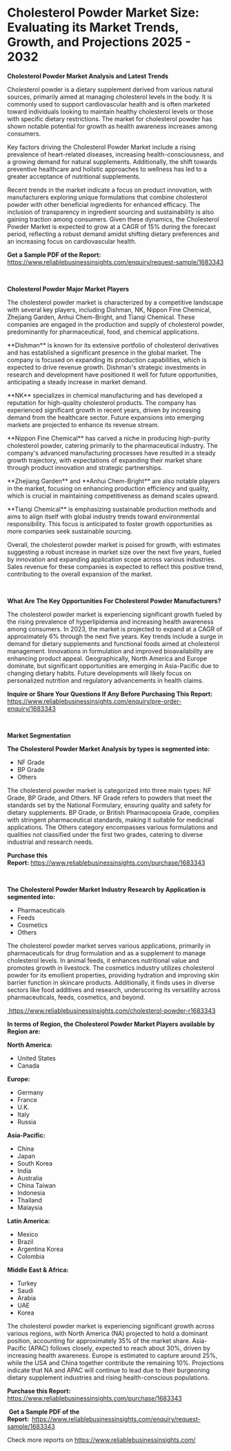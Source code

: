 <p><h1>Cholesterol Powder Market Size: Evaluating its Market Trends, Growth, and Projections 2025 - 2032</h1></p><p><strong>Cholesterol Powder Market Analysis and Latest Trends</strong></p>
<p><p>Cholesterol powder is a dietary supplement derived from various natural sources, primarily aimed at managing cholesterol levels in the body. It is commonly used to support cardiovascular health and is often marketed toward individuals looking to maintain healthy cholesterol levels or those with specific dietary restrictions. The market for cholesterol powder has shown notable potential for growth as health awareness increases among consumers. </p><p>Key factors driving the Cholesterol Powder Market include a rising prevalence of heart-related diseases, increasing health-consciousness, and a growing demand for natural supplements. Additionally, the shift towards preventive healthcare and holistic approaches to wellness has led to a greater acceptance of nutritional supplements. </p><p>Recent trends in the market indicate a focus on product innovation, with manufacturers exploring unique formulations that combine cholesterol powder with other beneficial ingredients for enhanced efficacy. The inclusion of transparency in ingredient sourcing and sustainability is also gaining traction among consumers. Given these dynamics, the Cholesterol Powder Market is expected to grow at a CAGR of 15% during the forecast period, reflecting a robust demand amidst shifting dietary preferences and an increasing focus on cardiovascular health.</p></p>
<p><strong>Get a Sample PDF of the Report:&nbsp;</strong> <a href="https://www.reliablebusinessinsights.com/enquiry/request-sample/1683343?utm_campaign=3133&utm_medium=2&utm_source=Github&utm_content=ia&utm_term=26032025&utm_id=cholesterol-powder">https://www.reliablebusinessinsights.com/enquiry/request-sample/1683343</a></p>
<p>&nbsp;</p>
<p><strong>Cholesterol Powder Major Market Players</strong></p>
<p><p>The cholesterol powder market is characterized by a competitive landscape with several key players, including Dishman, NK, Nippon Fine Chemical, Zhejiang Garden, Anhui Chem-Bright, and Tianqi Chemical. These companies are engaged in the production and supply of cholesterol powder, predominantly for pharmaceutical, food, and chemical applications.</p><p>**Dishman** is known for its extensive portfolio of cholesterol derivatives and has established a significant presence in the global market. The company is focused on expanding its production capabilities, which is expected to drive revenue growth. Dishman's strategic investments in research and development have positioned it well for future opportunities, anticipating a steady increase in market demand.</p><p>**NK** specializes in chemical manufacturing and has developed a reputation for high-quality cholesterol products. The company has experienced significant growth in recent years, driven by increasing demand from the healthcare sector. Future expansions into emerging markets are projected to enhance its revenue stream.</p><p>**Nippon Fine Chemical** has carved a niche in producing high-purity cholesterol powder, catering primarily to the pharmaceutical industry. The company's advanced manufacturing processes have resulted in a steady growth trajectory, with expectations of expanding their market share through product innovation and strategic partnerships.</p><p>**Zhejiang Garden** and **Anhui Chem-Bright** are also notable players in the market, focusing on enhancing production efficiency and quality, which is crucial in maintaining competitiveness as demand scales upward.</p><p>**Tianqi Chemical** is emphasizing sustainable production methods and aims to align itself with global industry trends toward environmental responsibility. This focus is anticipated to foster growth opportunities as more companies seek sustainable sourcing.</p><p>Overall, the cholesterol powder market is poised for growth, with estimates suggesting a robust increase in market size over the next five years, fueled by innovation and expanding application scope across various industries. Sales revenue for these companies is expected to reflect this positive trend, contributing to the overall expansion of the market.</p></p>
<p>&nbsp;</p>
<p><strong>What Are The Key Opportunities For Cholesterol Powder Manufacturers?</strong></p>
<p><p>The cholesterol powder market is experiencing significant growth fueled by the rising prevalence of hyperlipidemia and increasing health awareness among consumers. In 2023, the market is projected to expand at a CAGR of approximately 6% through the next five years. Key trends include a surge in demand for dietary supplements and functional foods aimed at cholesterol management. Innovations in formulation and improved bioavailability are enhancing product appeal. Geographically, North America and Europe dominate, but significant opportunities are emerging in Asia-Pacific due to changing dietary habits. Future developments will likely focus on personalized nutrition and regulatory advancements in health claims.</p></p>
<p><strong>Inquire or Share Your Questions If Any Before Purchasing This Report:</strong> <a href="https://www.reliablebusinessinsights.com/enquiry/pre-order-enquiry/1683343?utm_campaign=3133&utm_medium=2&utm_source=Github&utm_content=ia&utm_term=26032025&utm_id=cholesterol-powder">https://www.reliablebusinessinsights.com/enquiry/pre-order-enquiry/1683343</a></p>
<p>&nbsp;</p>
<p><strong>Market Segmentation</strong></p>
<p><strong>The Cholesterol Powder Market Analysis by types is segmented into:</strong></p>
<p><ul><li>NF Grade</li><li>BP Grade</li><li>Others</li></ul></p>
<p><p>The cholesterol powder market is categorized into three main types: NF Grade, BP Grade, and Others. NF Grade refers to powders that meet the standards set by the National Formulary, ensuring quality and safety for dietary supplements. BP Grade, or British Pharmacopoeia Grade, complies with stringent pharmaceutical standards, making it suitable for medicinal applications. The Others category encompasses various formulations and qualities not classified under the first two grades, catering to diverse industrial and research needs.</p></p>
<p><strong>Purchase this Report:&nbsp;</strong><a href="https://www.reliablebusinessinsights.com/purchase/1683343?utm_campaign=3133&utm_medium=2&utm_source=Github&utm_content=ia&utm_term=26032025&utm_id=cholesterol-powder">https://www.reliablebusinessinsights.com/purchase/1683343</a></p>
<p>&nbsp;</p>
<p><strong>The Cholesterol Powder Market Industry Research by Application is segmented into:</strong></p>
<p><ul><li>Pharmaceuticals</li><li>Feeds</li><li>Cosmetics</li><li>Others</li></ul></p>
<p><p>The cholesterol powder market serves various applications, primarily in pharmaceuticals for drug formulation and as a supplement to manage cholesterol levels. In animal feeds, it enhances nutritional value and promotes growth in livestock. The cosmetics industry utilizes cholesterol powder for its emollient properties, providing hydration and improving skin barrier function in skincare products. Additionally, it finds uses in diverse sectors like food additives and research, underscoring its versatility across pharmaceuticals, feeds, cosmetics, and beyond.</p></p>
<p><a href="https://www.reliablebusinessinsights.com/cholesterol-powder-r1683343?utm_campaign=3133&utm_medium=2&utm_source=Github&utm_content=ia&utm_term=26032025&utm_id=cholesterol-powder">&nbsp;https://www.reliablebusinessinsights.com/cholesterol-powder-r1683343</a></p>
<p><strong>In terms of Region, the Cholesterol Powder Market Players available by Region are:</strong></p>
<p>
    <p> <strong> North America: </strong>
        <ul>
            <li>United States</li>
            <li>Canada</li>
        </ul>
        </p> 
    <p> <strong> Europe: </strong>
        <ul>
            <li>Germany</li>
            <li>France</li>
            <li>U.K.</li>
            <li>Italy</li>
            <li>Russia</li>
        </ul>
        </p> 
    <p> <strong> Asia-Pacific: </strong>
        <ul>
            <li>China</li>
            <li>Japan</li>
            <li>South Korea</li>
            <li>India</li>
            <li>Australia</li>
            <li>China Taiwan</li>
            <li>Indonesia</li>
            <li>Thailand</li>
            <li>Malaysia</li>
        </ul>
        </p> 
    <p> <strong> Latin America: </strong>
        <ul>
            <li>Mexico</li>
            <li>Brazil</li>
            <li>Argentina Korea</li>
            <li>Colombia</li>
        </ul>
        </p> 
    <p> <strong> Middle East & Africa: </strong>
        <ul>
            <li>Turkey</li>
            <li>Saudi</li>
            <li>Arabia</li>
            <li>UAE</li>
            <li>Korea</li>
        </ul>
    </p>
    </p>
<p><p>The cholesterol powder market is experiencing significant growth across various regions, with North America (NA) projected to hold a dominant position, accounting for approximately 35% of the market share. Asia-Pacific (APAC) follows closely, expected to reach about 30%, driven by increasing health awareness. Europe is estimated to capture around 25%, while the USA and China together contribute the remaining 10%. Projections indicate that NA and APAC will continue to lead due to their burgeoning dietary supplement industries and rising health-conscious populations.</p></p>
<p><strong>Purchase this Report: </strong><a href="https://www.reliablebusinessinsights.com/purchase/1683343?utm_campaign=3133&utm_medium=2&utm_source=Github&utm_content=ia&utm_term=26032025&utm_id=cholesterol-powder">https://www.reliablebusinessinsights.com/purchase/1683343</a></p>
<p>&nbsp;<strong>Get a Sample PDF of the Report:&nbsp;&nbsp;</strong><a href="https://www.reliablebusinessinsights.com/enquiry/request-sample/1683343?utm_campaign=3133&utm_medium=2&utm_source=Github&utm_content=ia&utm_term=26032025&utm_id=cholesterol-powder">https://www.reliablebusinessinsights.com/enquiry/request-sample/1683343</a></p>
<p><strong></strong></p>
<p>Check more reports on <a href="https://www.reliablebusinessinsights.com/?utm_campaign=3133&utm_medium=2&utm_source=Github&utm_content=ia&utm_term=26032025&utm_id=cholesterol-powder">https://www.reliablebusinessinsights.com/</a></p>